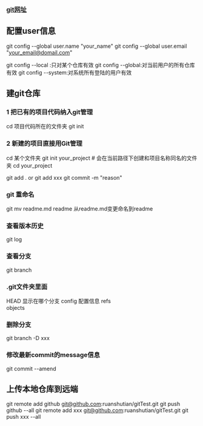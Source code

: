 ### [git网址](https://git-scm.com/book/zh/v2/%E8%B5%B7%E6%AD%A5-%E5%AE%89%E8%A3%85-Git)

## 配置user信息

git config --global user.name "your_name"
git config --global user.email "your_email@domail.com"

git config --local :只对某个仓库有效
git config --global:对当前用户的所有仓库有效
git config --system:对系统所有登陆的用户有效



## 建git仓库
### 1 把已有的项目代码纳入git管理
cd 项目代码所在的文件夹
git init 

### 2 新建的项目直接用Git管理
cd 某个文件夹
git init your_project  # 会在当前路径下创建和项目名称同名的文件夹
cd your_project

git add .
or
git add xxx
git commit -m "reason"


### git 重命名
git mv readme.md readme
从readme.md变更命名到readme

### 查看版本历史
git log

### 查看分支
git branch

### .git文件夹里面
HEAD    显示在哪个分支
config  配置信息
refs    
objects

### 删除分支
 git branch -D xxx

### 修改最新commit的message信息
git commit --amend


## 上传本地仓库到远端
git remote add github git@github.com:ruanshutian/gitTest.git
git push github --all
git remote add xxx git@github.com:ruanshutian/gitTest.git
git push xxx --all




